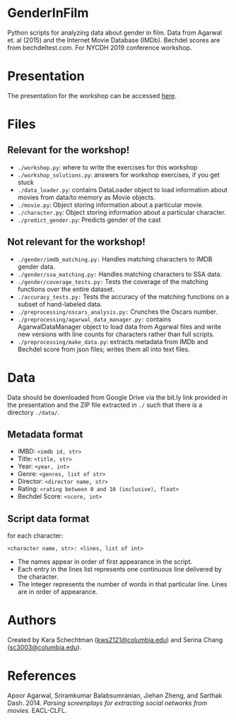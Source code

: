 # GenderInFilm
Python scripts for analyzing data about gender in film. Data from Agarwal et. al (2015) and the Internet Movie Database (IMDb). Bechdel scores are from bechdeltest.com. For NYCDH 2019 conference workshop.

# Presentation
The presentation for the workshop can be accessed [here](https://docs.google.com/presentation/d/1k3zPtqvZnywOYUoX6S0AS_4bdPv14bQXZo665a2acOA/edit?usp=sharing).
# Files
## Relevant for the workshop!
- `./workshop.py`: where to write the exercises for this workshop
- `./workshop_solutions.py`: answers for workshop exercises, if you get stuck
- `./data_loader.py`: contains DataLoader object to load information about movies from data/to memory as Movie objects.
- `./movie.py`: Object storing information about a particular movie.
- `./character.py`: Object storing information about a particular character.
- `./predict_gender.py`: Predicts gender of the cast

## Not relevant for the workshop!
- `./gender/imdb_matching.py:` Handles matching characters to IMDB gender data.
- `./gender/ssa_matching.py:` Handles matching characters to SSA data.
- `./gender/coverage_tests.py:` Tests the coverage of the matching functions over the entire dataset.
- `./accuracy_tests.py:` Tests the accuracy of the matching functions on a subset of hand-labeled data.
- `./preprocessing/oscars_analysis.py:` Crunches the Oscars number.
- `./preprocessing/agarwal_data_manager.py:` contains AgarwalDataManager object to load data from Agarwal files and write new versions with line counts for characters rather than full scripts.
- `./preprocessing/make_data.py`: extracts metadata from IMDb and Bechdel score from json files; writes them all into text files.


# Data
Data should be downloaded from Google Drive via the bit.ly link provided in the presentation and the ZIP file extracted in `./` such that there is a directory `./data/`.

## Metadata format
- IMBD: `<imdb id, str>`
- Title: `<title, str>`
- Year: `<year, int>`
- Genre: `<genres, list of str>`
- Director: `<director name, str>`
- Rating: `<rating between 0 and 10 (inclusive), float>`
- Bechdel Score: `<score, int>`

## Script data format

for each character:
```
<character name, str>: <lines, list of int>
```

- The names appear in order of first appearance in the script.
- Each entry in the lines list represents one continuous line delivered by the character.
- The integer represents the number of words in that particular line. Lines are in order of appearance.

# Authors
Created by Kara Schechtman (kws2121@columbia.edu) and Serina Chang (sc3003@columbia.edu).

# References
Apoor Agarwal, Sriramkumar Balabsumranian, Jiehan Zheng, and Sarthak Dash. 2014. *Parsing screenplays for extracting social networks from movies.* EACL-CLFL.
